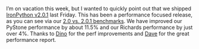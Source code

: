 I’m on vacation this week, but I wanted to quickly point out that we
shipped [IronPython
v2.0.1](http://www.codeplex.com/IronPython/Release/ProjectReleases.aspx?ReleaseId=12481)
last Friday. This has been a performance focused release, as you can see
via our [2.0 vs. 2.0.1
benchmarks](http://www.codeplex.com/IronPython/Wiki/View.aspx?title=IP201VsIP20Perf).
We have improved our PyStone performance by about 11.5% and our Richards
performance by just over 4%. Thanks to
[Dino](http://blogs.msdn.com/dinoviehland/) for the perf improvements
and [Dave](http://knowbody.livejournal.com/) for the great performance
report.
